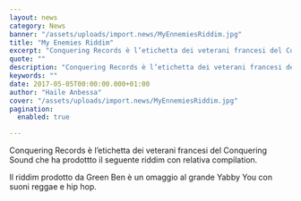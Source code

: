 ```yaml
---
layout: news
category: News
banner: "/assets/uploads/import.news/MyEnnemiesRiddim.jpg"
title: "My Enemies Riddim"
excerpt: "Conquering Records è l’etichetta dei veterani francesi del Conquering Sound che ha prodottto il seguente riddim con relativa compilation. Il riddim prodotto da Green Ben è un omaggio al grande Yabby You con suoni reggae e hip hop"
quote: ""
description: "Conquering Records è l’etichetta dei veterani francesi del Conquering Sound che ha prodottto il seguente riddim con relativa compilation. Il riddim prodotto da Green Ben è un omaggio al grande Yabby You con suoni reggae e hip hop"
keywords: ""
date: 2017-05-05T00:00:00.000+01:00
author: "Haile Anbessa"
cover: "/assets/uploads/import.news/MyEnnemiesRiddim.jpg"
pagination:
  enabled: true

---
```


Conquering Records è l’etichetta dei veterani francesi del Conquering Sound che ha prodottto il seguente riddim con relativa compilation.

Il riddim prodotto da Green Ben è un omaggio al grande Yabby You con suoni reggae e hip hop.